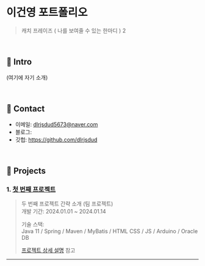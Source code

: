 # 이건영 포트폴리오
>캐치 프레이즈 ( 나를 보여줄 수 있는 한마디 )
2
</br>

## :pushpin: Intro
(여기에 자기 소개)

</br>

## :pushpin: Contact
- 이메일: dlrjsdud5673@naver.com
- 블로그: 
- 깃헙: https://github.com/dlrjsdud

</br>

## :pushpin: Projects
### 1. [첫 번째 프로젝트](https://github.com/2023-SMHRD-KDT-IOT-4/Repo)
>두 번째 프로젝트 간략 소개 (팀 프로젝트)  
>개발 기간: 2024.01.01 ~ 2024.01.14  
>  
>기술 스택:  
>Java 11 / Spring / Maven / MyBatis / HTML
>CSS / JS / Arduino / Oracle DB
>  
>[프로젝트 상세 설명](https://github.com/2023-SMHRD-KDT-IOT-4/Repo) 참고

---
